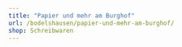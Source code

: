 ```yaml
---
title: "Papier und mehr am Burghof"
url: /bodelshausen/papier-und-mehr-am-burghof/
shop: Schreibwaren
---
```

